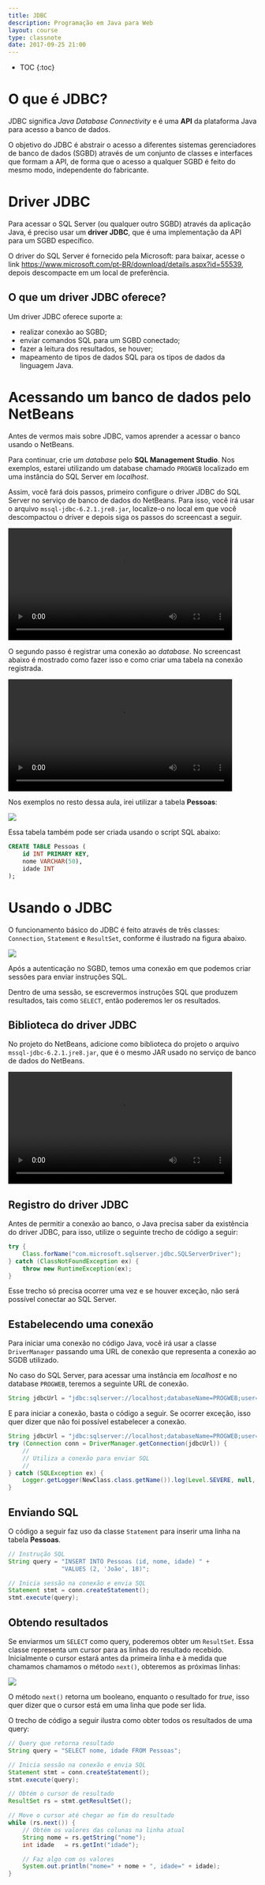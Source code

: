 ```yaml
---
title: JDBC
description: Programação em Java para Web
layout: course
type: classnote
date: 2017-09-25 21:00
---
```


* TOC
{:toc}

# O que é JDBC?

JDBC significa _Java Database Connectivity_ e é uma **API** da plataforma Java para acesso a banco de dados.

O objetivo do JDBC é abstrair o acesso a diferentes sistemas gerenciadores de banco de dados (SGBD) através de um
conjunto de classes e interfaces que formam a API, de forma que o acesso a qualquer SGBD é feito do mesmo modo,
independente do fabricante.

# Driver JDBC

Para acessar o SQL Server (ou qualquer outro SGBD) através da aplicação Java, é preciso usar um **driver&nbsp;JDBC**,
que é uma implementação da API para um SGBD específico.
 
O driver do SQL Server é fornecido pela Microsoft: para baixar, acesse o link
<https://www.microsoft.com/pt-BR/download/details.aspx?id=55539>, depois descompacte em um local de preferência.

## O que um driver JDBC oferece?

Um driver JDBC oferece suporte a:

- realizar conexão ao SGBD;
- enviar comandos SQL para um SGBD conectado;
- fazer a leitura dos resultados, se houver;
- mapeamento de tipos de dados SQL para os tipos de dados da linguagem Java.

# Acessando um banco de dados pelo NetBeans

Antes de vermos mais sobre JDBC, vamos aprender a acessar o banco usando o NetBeans.

Para continuar, crie um _database_ pelo **SQL Management Studio**. Nos exemplos, estarei utilizando um database
chamado `PROGWEB` localizado em uma instância do SQL Server em _localhost_.

Assim, você fará dois passos, primeiro configure o driver JDBC do SQL Server no serviço de banco de dados
do NetBeans. Para isso, você irá usar o arquivo `mssql-jdbc-6.2.1.jre8.jar`, localize-o no local em que você
descompactou o driver e depois siga os passos do screencast a seguir.

<video src="../../assets/screencasts/registrar-driver-jdbc.webm" controls width="90%"></video>

O segundo passo é registrar uma conexão ao _database_. No screencast abaixo é mostrado como fazer isso e como criar uma
tabela na conexão registrada.

<video src="../../assets/screencasts/registrar-conexao-sqlserver.webm" controls width="90%"></video>

Nos exemplos no resto dessa aula, irei utilizar a tabela **Pessoas**:

![](../../assets/images/database/tabela-pessoas.svg)

Essa tabela também pode ser criada usando o script SQL abaixo:

```sql
CREATE TABLE Pessoas (
    id INT PRIMARY KEY,
    nome VARCHAR(50),
    idade INT
);
```

# Usando o JDBC

O funcionamento básico do JDBC é feito através de três classes: `Connection`, `Statement` e `ResultSet`, conforme é
ilustrado na figura abaixo.

![](../../assets/images/database/jdbc-basics.svg)

Após a autenticação no SGBD, temos uma conexão em que podemos criar sessões para enviar instruções SQL.

Dentro de uma sessão, se escrevermos instruções SQL que produzem resultados, tais como `SELECT`, então poderemos ler os
resultados.

## Biblioteca do driver JDBC

No projeto do NetBeans, adicione como biblioteca do projeto o arquivo `mssql-jdbc-6.2.1.jre8.jar`, que é o mesmo JAR
usado no serviço de banco de dados do NetBeans.

<video src="../../assets/screencasts/adicionar-driver-jdbc.webm" controls width="90%"></video>

## Registro do driver JDBC

Antes de permitir a conexão ao banco, o Java precisa saber da existência do driver JDBC, para isso, utilize o seguinte
trecho de código a seguir:

```java
try {
    Class.forName("com.microsoft.sqlserver.jdbc.SQLServerDriver");
} catch (ClassNotFoundException ex) {
    throw new RuntimeException(ex);
}
```

Esse trecho só precisa ocorrer uma vez e se houver exceção, não será possível conectar ao SQL Server.

## Estabelecendo uma conexão

Para iniciar uma conexão no código Java, você irá usar a classe `DriverManager` passando uma URL de conexão que
representa a conexão ao SGDB utilizado.

No caso do SQL Server, para acessar uma instância em _localhost_ e no database `PROGWEB`, teremos a seguinte URL
de conexão.

```java
String jdbcUrl = "jdbc:sqlserver://localhost;databaseName=PROGWEB;user=sa;password=123456";
```

E para iniciar a conexão, basta o código a seguir. Se ocorrer exceção, isso quer dizer que não foi possível estabelecer
a conexão.

```java
String jdbcUrl = "jdbc:sqlserver://localhost;databaseName=PROGWEB;user=sa;password=123456";
try (Connection conn = DriverManager.getConnection(jdbcUrl)) {
    //
    // Utiliza a conexão para enviar SQL
    //
} catch (SQLException ex) {
    Logger.getLogger(NewClass.class.getName()).log(Level.SEVERE, null, ex);
}
```

## Enviando SQL

O código a seguir faz uso da classe `Statement` para inserir uma linha na tabela **Pessoas**.

```java
// Instrução SQL
String query = "INSERT INTO Pessoas (id, nome, idade) " +
               "VALUES (2, 'João', 18)";

// Inicia sessão na conexão e envia SQL
Statement stmt = conn.createStatement();
stmt.execute(query);
```

## Obtendo resultados

Se enviarmos um `SELECT` como query, poderemos obter um `ResultSet`. Essa classe representa um cursor para as linhas do
resultado recebido. Inicialmente o cursor estará antes da primeira linha e à medida que chamamos chamamos o método
`next()`, obteremos as próximas linhas:

![](../../assets/images/database/jdbc-resultset.svg)

O método `next()` retorna um booleano, enquanto o resultado for _true_, isso quer dizer que o cursor está em uma linha
que pode ser lida.

O trecho de código a seguir ilustra como obter todos os resultados de uma query:

```java
// Query que retorna resultado
String query = "SELECT nome, idade FROM Pessoas";

// Inicia sessão na conexão e envia SQL
Statement stmt = conn.createStatement();
stmt.execute(query);

// Obtém o cursor de resultado
ResultSet rs = stmt.getResultSet();

// Move o cursor até chegar ao fim do resultado
while (rs.next()) {
    // Obtém os valores das colunas na linha atual
    String nome = rs.getString("nome");
    int idade   = rs.getInt("idade");

    // Faz algo com os valores
    System.out.println("nome=" + nome + ", idade=" + idade);
}
```
